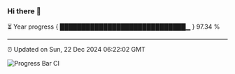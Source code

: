 ### Hi there 👋

⏳ Year progress { █████████████████████████████▁ } 97.34 %

---

⏰ Updated on Sun, 22 Dec 2024 06:22:02 GMT

![Progress Bar CI](https://github.com/liununu/liununu/workflows/Progress%20Bar%20CI/badge.svg)
